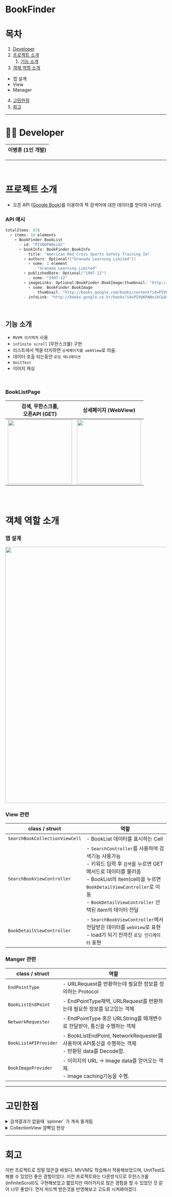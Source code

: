 # BookFinder


# 목차
  1. [Developer](#Developer)
  2. [프로젝트 소개](#프로젝트-소개)
     1. [기능 소개](#기능-소개)
  3. [객체 역할 소개](#객체-역할-소개)
  - 앱 설계
  - View
  - Manager
  4. [고민한점](#고민한점) 
  5. [회고](#회고)
  
---


# 👨‍💻 Developer
|이병훈 (1인 개발)|
|:--:|

--- 
<br>

# 프로젝트 소개
- 오픈 API ([Google Book](https://developers.google.com/books/docs/overview?hl=en))를 이용하여 책 검색어에 대한 데이터를 받아와 나타냄.

### API 예시

```swift 
totalItems: 878
  ▿ items: 10 elements
    ▿ BookFinder.BookList
      - id: "PIVQ6PANsikC"
      ▿ bookInfo: BookFinder.BookInfo
        - title: "American Red Cross Sports Safety Training Im"
        ▿ authors: Optional(["Granada Learning Limited"])
          ▿ some: 1 element
            - "Granada Learning Limited"
        ▿ publishedDate: Optional("1997-12")
          - some: "1997-12"
        ▿ imageLinks: Optional(BookFinder.BookImage(thumbnail: "http://books.google.com/books/content?id=PIVQ6PANsikC&printsec=frontcover&img=1&zoom=1&source=gbs_api"))
          ▿ some: BookFinder.BookImage
            - thumbnail: "http://books.google.com/books/content?id=PIVQ6PANsikC&printsec=frontcover&img=1&zoom=1&source=gbs_api"
        - infoLink: "http://books.google.co.kr/books?id=PIVQ6PANsikC&dq=Red&hl=&source=gbs_api"
```

<br>


## 기능 소개

- `MVVM 아키텍처` 사용
- `infinite scroll` (무한스크롤) 구현
- 리스트에서 책을 터치하면 `상세페이지를 webView`로 띄움.
- 데이터 호출 되는동안 `로딩 애니메이션` 
- `UnitTest`
- 이미지 캐싱

<br>

### BookListPage
|검색, 무한스크롤, <br>오픈API (GET)|상세페이지 (WebView)|
|:--:|:--:|
|<img src = "https://user-images.githubusercontent.com/64088377/187182069-0d0d1a6d-d67e-40a2-b4f1-1e048e6a0514.gif" width = "200">|<img src = "https://i.imgur.com/RZfHSqV.gif" width = "200"> |

<br>

<!-- # 고민한 부분

### 문제1

별표 버튼을 누를때마다 전체 컬렉션뷰 내부 전체 cell에 입력이 되는 상황
cell에 있는 별표 버튼을 index에 맞게 각각 눌리게 구현해야 했었음.

### 해결

cell 내부에서 `CellActionDelegate` 를 만들어준 후,
PhotoListVC에서 채택하여 `starButtonTapped` 메서드의 파라미터로`PhotoListCollectionViewCell`을 적용 -> collectionView.indexPath(for: cell)로 눌려지는 Index 파악

```swift
// PhotoListCollectionViewCell
protocol CellActionDelegate: AnyObject {
    
    func starButtonTapped(cell: PhotoListCollectionViewCell) { }
    
    
}

class PhotoListCollectionViewCell: UICollectionViewCell { 
    
    weak var cellDelegate: CellActionDelegate?

    //...
    
    @objc func starTapped() {
        cellDelegate?.starButtonTapped(cell: self)
    }
    
}
```

```swift
// PhotoListViewController
func collectionView(
        _ collectionView: UICollectionView,
        cellForItemAt indexPath: IndexPath
    ) -> UICollectionViewCell { 
    // ... 
    
    cell.cellDelegate = self
    
}

extension PhotoListViewController: CellActionDelegate {
    
    func starButtonTapped(cell: PhotoListCollectionViewCell) {
     guard let indexPath = collectionView.indexPath(for: cell) else { return }       
    // ...
    }
}
```

### 문제2
CollectionViewCell에서 cornerRadius를 지정해도 반응이 없음.

### 해결

`clipsToBounds = true` 를 이용해 해결

```swift
clipsToBounds = true // subView가 view의 경계를 넘어갈 시 잘림.
clipsToBounds = false // 경계를 넘어가도 잘리지 않음
```

### 배운점

subView에 아무리 cornerRadius를 줘봤자 상위 view에서 설정이 되어있지 않으면 반응이없다.
 -->


<br>

# 객체 역할 소개

### 앱 설계

<img src = "https://i.imgur.com/q7AG67F.png" width = "800">

### View 관련

| class / struct               | 역할                                                         |
| ---------------------------- | ----------------------------------------------------------- |
| `SearchBookCollectionViewCell`        | - BookList 데이터를 표시하는 Cell |
| `SearchBookViewController`   | - `SearchController`를 사용하여 검색기능 사용가능 <br />- 키워드 입력 후 `검색`을 누르면 GET 메서드로 데이터를 불러옴 <br />- BookList의 item(cell)을 누르면 `BookDetailViewController`로 이동 <br /> - `BookDetailViewController` 선택된 item의 데이터 전달 |
| `BookDetailViewController`     | - `SearchBookViewController`에서 전달받은 데이터를 `webView`로 표현 <br />- load가 되기 전까진 `로딩 인디케이터` 표현  |
### Manger 관련

| class / struct               | 역할                                                         |
| ---------------------------- | ----------------------------------------------------------- |
| `EndPointType`               | - URLRequest를 반환하는데 필요한 정보를 정의하는 Protocol |
| `BookListEndPoint`             | - EndPointType채택, URLRequest를 반환하는데 필요한 정보를 담고있는 객체 |
| `NetworkRequester`           | - EndPointType 혹은 URLString를 매개변수로 전달받아, 통신을 수행하는 객체 |
| `BookListAPIProvider`          | - BookListEndPoint, NetworkRequester를 사용하여 API통신을 수행하는 객체 <br />- 반환된 data를 Decode함.|
| `BookImageProvider`       | - 이미지의 URL -> Image data를 얻어오는 객체. <br />- image caching기능을 수행. |


---
# 고민한점

<details>
<summary>검색결과가 없을때 `spinner` 가 계속 돌게됨</summary>
<div markdown="1">       

### 문제

검색결과가 없을때 로딩 인디케이터 (spinner)가 계속 돌게됨

### 원인

아래와 같이 JSON 의 키 값중 items가 데이터가 없는경우에 해당 값이 없음.

**검색결과가 없을때** <br>
<img src = "https://user-images.githubusercontent.com/64088377/186690514-d6f099dd-c9a4-4623-b6cc-487444d0d839.png" width = "300">

<br>

**검색결과가 있을때** <br>
<img src = "https://user-images.githubusercontent.com/64088377/186690572-43981de6-fa75-4d87-8486-f5a2c4c0dfcd.png" width = "600">


### 해결

`BookListResults` 의 items에 Optional 처리를 해주었고,  

```swift
struct BookListResults: Decodable {
    
    let totalItems: Int
    let items: [BookList]?  // Optional
    
}
```

items가 없을시 옵셔널 바인딩 (guard let) 에서 예외처리 부분에 코드를 추가해줌.
```swift
// SearchBookViewModel
    func fetchBookList(
        with searchText: String
    ) {
        isLoading.value = true
        bookListAPIProvider.fetchBooks(
            with: searchText,
            from: startIndex.value,
            completion: { [weak self] result in
                guard let self = self else { return }
                
                switch result {
                    
                case .success(let data):
                    guard let items = data.items else {
                        self.noResult.value = true // 예외 처리
                        return
                    }
                    self.searchedBookTotalCount.value = data.totalItems
                    self.bookList.value = items
                    self.startIndex.value += 10
                    self.searchedTitle.value = searchText
                    self.isLoading.value = false
                    
                case .failure(let error):
                    print(error.localizedDescription)
                    self.isLoading.value = false
                }
            })
    }
```
+추가로 

검색결과가 없다는걸 사용자가 알 수 있게 Alert 띄워줌

<img src = "https://user-images.githubusercontent.com/64088377/186696242-fb795850-1f98-4bf4-8fce-c5637578b2df.png" width = "200">
    
</div>
</details>
    
<details>
<summary>CollectionView 깜빡임 현상</summary>
<div markdown="1">       

### 문제 

새로운 데이터를 받아올때마다 imageView가 깜빡임

### 원인 

데이터를 받아올때 마다 `CollectionView.reloadData()`를 하게 되면서 기존에 보여졌던 사진들이 새로고침되어 깜빡이게 됨.

### 해결

- DiffableDataSource와 Snapshot을 활용해 다른값들을 비교후 새로운 값에 대해서만 업데이트 처리
- `reloadData()` 의 딱딱한 UX에서 -> 애니메이션 효과로 UX 개선

|Before|After|
|----|----|
|<img src = "https://user-images.githubusercontent.com/64088377/185276557-fa516846-9a89-47c3-bd43-797b05f9d82a.gif" width = "200">|<img src = "https://user-images.githubusercontent.com/64088377/187182069-0d0d1a6d-d67e-40a2-b4f1-1e048e6a0514.gif" width = "200">|



</div>
</details>
    



<!-- <details>
<summary>여기를 눌러주세요</summary>
<div markdown="1">       

😎숨겨진 내용😎

</div>
</details> -->



----




# 회고

이번 프로젝트로 정말 많은걸 배웠다.
MVVM도 학습해서 적용해보았으며, UnitTest도 해볼 수 있었던 좋은 경험이었다.
이전 프로젝트와는 다른방식으로 무한스크롤(infiniteScroll)도 구현해보았고 짧았지만 여러가지로 많은 경험을 할 수 있었던 것 같아 너무 좋았다.
먼저 피드백 받은것을 반영해보고 고도화 시켜봐야겠다. 


